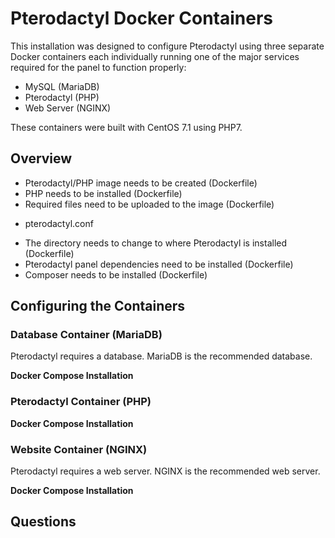 # Pterodactyl Docker Containers
This installation was designed to configure Pterodactyl using three separate Docker containers each individually running one of the major services required for the panel to function properly:

- MySQL (MariaDB)  
- Pterodactyl (PHP)  
- Web Server (NGINX)

These containers were built with CentOS 7.1 using PHP7.

## Overview

- Pterodactyl/PHP image needs to be created (Dockerfile)
- PHP needs to be installed (Dockerfile)
- Required files need to be uploaded to the image (Dockerfile)
* pterodactyl.conf
- The directory needs to change to where Pterodactyl is installed (Dockerfile)
- Pterodactyl panel dependencies need to be installed (Dockerfile)
- Composer needs to be installed (Dockerfile)


## Configuring the Containers

### Database Container (MariaDB)

Pterodactyl requires a database. MariaDB is the recommended database.

**Docker Compose Installation**

### Pterodactyl Container (PHP)

**Docker Compose Installation**

### Website Container (NGINX)

Pterodactyl requires a web server. NGINX is the recommended web server.

**Docker Compose Installation**

## Questions

